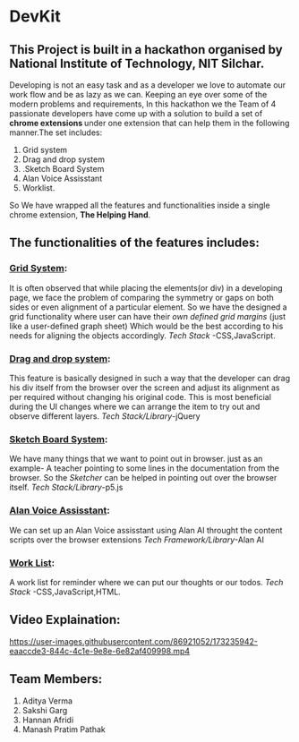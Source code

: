 # DevKit

## This Project is built in a hackathon organised by  National Institute of Technology, NIT Silchar.

Developing is not an easy task and as a developer we love to automate our work flow and be as lazy as we can. Keeping an eye over some of the modern problems and requirements, In this hackathon we the Team of 4 passionate developers have come up with a solution to build a set of <b> chrome extensions </b>under one extension that can help them in the following manner.The set includes:

<ol>
 <li>Grid system</li>
<li>Drag and drop system</li>
<li>.Sketch Board System</li>
<li>Alan Voice Assisstant</li>
<li>Worklist.</li>
</ol>

So We have wrapped all the features and functionalities inside a single chrome extension, <b>The Helping Hand</b>.

## The functionalities of the features includes:

### <u>Grid System</u>:

It is often observed that while placing the elements(or div) in a developing page, we face the problem of comparing the symmetry or gaps on both sides or even alignment of a particular element. So we have the designed a grid functionality where user can have their <i>own defined grid margins</i> (just like a user-defined graph sheet) Which would be the best according to his needs for aligning the objects accordingly.
<i>Tech Stack</i> -CSS,JavaScript.

### <u>Drag and drop system</u>:

This feature is basically designed in such a way that the developer can drag his div itself from the browser over the screen and adjust its alignment as per required without changing his original code.
This is most beneficial during the UI changes where we can arrange the item to try out and observe different layers.
<i>Tech Stack/Library</i>-jQuery

### <u>Sketch Board System</u>:

We have many things that we want to point out in browser. just as an example- A teacher pointing to some lines in the documentation from the browser. So the <i>Sketcher</i> can be helped in pointing out over the browser itself.
<i>Tech Stack/Library</i>-p5.js

### <u>Alan Voice Assisstant</u>:

We can set up an Alan Voice assisstant using Alan AI throught the content scripts over the browser extensions
<i>Tech Framework/Library</i>-Alan AI

### <u>Work List</u>:

A work list for reminder where we can put our thoughts or our todos.
<i>Tech Stack</i> -CSS,JavaScript,HTML.

## Video Explaination:

https://user-images.githubusercontent.com/86921052/173235942-eaaccde3-844c-4c1e-9e8e-6e82af409998.mp4

## Team Members:

  <ol>
  <li>Aditya Verma</li>
  <li>Sakshi Garg</li>
 <li> Hannan Afridi</li>
  <li> Manash Pratim Pathak</li>
  </ol>

